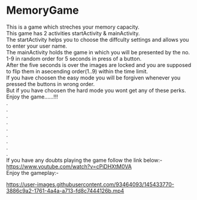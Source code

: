 # MemoryGame
This is a game which streches your memory capacity. <br />
This game has 2 activities startActivity & mainActivity. <br />
The startActivity helps you to choose the diffculty settings and allows you to enter your user name. <br />
The mainActivity holds the game in which you will be presented by the no. 1-9 in random order for 5 seconds in press of a button. <br />
After the five seconds is over the images are locked and you are supposed to flip them in asecending order(1..9) within the time limit. <br />
If you have choosen the easy mode you will be forgiven whenever you pressed the buttons in wrong order. <br />
But if you have choosen the hard mode you wont get any of these perks. <br />
Enjoy the game......!!! <br />
. <br />
. <br />
. <br />
. <br />
. <br />
. <br />
. <br />
. <br />
. <br />
If you have any doubts playing the game follow the link below:- <br />
https://www.youtube.com/watch?v=cPiDHXtM0VA <br />
Enjoy the gameplay:- <br />


https://user-images.githubusercontent.com/93464093/145433770-3886c9a2-1761-4a4a-a713-fd8c7444126b.mp4






